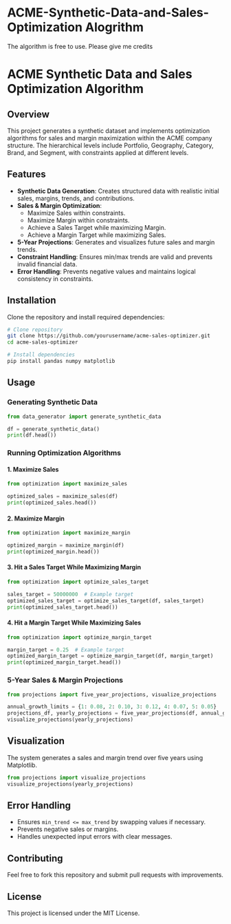 # ACME-Synthetic-Data-and-Sales-Optimization Alogrithm
The algorithm is free to use. Please give me credits 
# ACME Synthetic Data and Sales Optimization Algorithm

## Overview
This project generates a synthetic dataset and implements optimization algorithms for sales and margin maximization within the ACME company structure. The hierarchical levels include Portfolio, Geography, Category, Brand, and Segment, with constraints applied at different levels.

## Features
- **Synthetic Data Generation**: Creates structured data with realistic initial sales, margins, trends, and contributions.
- **Sales & Margin Optimization**:
  - Maximize Sales within constraints.
  - Maximize Margin within constraints.
  - Achieve a Sales Target while maximizing Margin.
  - Achieve a Margin Target while maximizing Sales.
- **5-Year Projections**: Generates and visualizes future sales and margin trends.
- **Constraint Handling**: Ensures min/max trends are valid and prevents invalid financial data.
- **Error Handling**: Prevents negative values and maintains logical consistency in constraints.

## Installation
Clone the repository and install required dependencies:
```bash
# Clone repository
git clone https://github.com/yourusername/acme-sales-optimizer.git
cd acme-sales-optimizer

# Install dependencies
pip install pandas numpy matplotlib
```

## Usage
### Generating Synthetic Data
```python
from data_generator import generate_synthetic_data

df = generate_synthetic_data()
print(df.head())
```

### Running Optimization Algorithms
#### 1. Maximize Sales
```python
from optimization import maximize_sales

optimized_sales = maximize_sales(df)
print(optimized_sales.head())
```

#### 2. Maximize Margin
```python
from optimization import maximize_margin

optimized_margin = maximize_margin(df)
print(optimized_margin.head())
```

#### 3. Hit a Sales Target While Maximizing Margin
```python
from optimization import optimize_sales_target

sales_target = 50000000  # Example target
optimized_sales_target = optimize_sales_target(df, sales_target)
print(optimized_sales_target.head())
```

#### 4. Hit a Margin Target While Maximizing Sales
```python
from optimization import optimize_margin_target

margin_target = 0.25  # Example target
optimized_margin_target = optimize_margin_target(df, margin_target)
print(optimized_margin_target.head())
```

### 5-Year Sales & Margin Projections
```python
from projections import five_year_projections, visualize_projections

annual_growth_limits = {1: 0.08, 2: 0.10, 3: 0.12, 4: 0.07, 5: 0.05}
projections_df, yearly_projections = five_year_projections(df, annual_growth_limits)
visualize_projections(yearly_projections)
```

## Visualization
The system generates a sales and margin trend over five years using Matplotlib.
```python
from projections import visualize_projections
visualize_projections(yearly_projections)
```

## Error Handling
- Ensures `min_trend <= max_trend` by swapping values if necessary.
- Prevents negative sales or margins.
- Handles unexpected input errors with clear messages.

## Contributing
Feel free to fork this repository and submit pull requests with improvements.

## License
This project is licensed under the MIT License.


